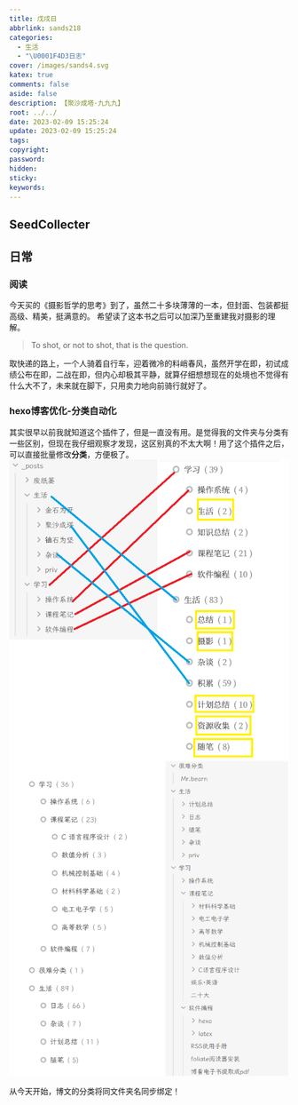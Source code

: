 ```yaml
---
title: 戊戌日
abbrlink: sands218
categories:
  - 生活
  - "\U0001F4D3日志"
cover: /images/sands4.svg
katex: true
comments: false
aside: false
description: 【聚沙成塔·九九九】
root: ../../
date: 2023-02-09 15:25:24
update: 2023-02-09 15:25:24
tags:
copyright:
password:
hidden:
sticky:
keywords:
---
```


## SeedCollecter


## 日常
### 阅读
今天买的《摄影哲学的思考》到了，虽然二十多块薄薄的一本，但封面、包装都挺高级、精美，挺满意的。
希望读了这本书之后可以加深乃至重建我对摄影的理解。
> To shot, or not to shot, that is the question.

取快递的路上，一个人骑着自行车，迎着微冷的料峭春风，虽然开学在即，初试成绩公布在即，二战在即，但内心却极其平静，就算仔细想想现在的处境也不觉得有什么大不了，未来就在脚下，只用卖力地向前骑行就好了。
### hexo博客优化-分类自动化
其实很早以前我就知道这个插件了，但是一直没有用。是觉得我的文件夹与分类有一些区别，但现在我仔细观察才发现，这区别真的不太大啊！用了这个插件之后，可以直接批量修改**分类**，方便极了。
![对比](../../../images/20230102/localvsblog.png)
![完成](../../../images/20230102/done.png)

从今天开始，博文的分类将同文件夹名同步绑定！